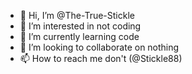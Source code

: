 - 👋 Hi, I’m @The-True-Stickle
- 👀 I’m interested in not coding
- 🌱 I’m currently learning code
- 💞️ I’m looking to collaborate on nothing
- 📫 How to reach me don't (@Stickle88)

<!---
The-True-Stickle/The-True-Stickle is a ✨ special ✨ repository because its `README.md` (this file) appears on your GitHub profile.
You can click the Preview link to take a look at your changes.
--->
